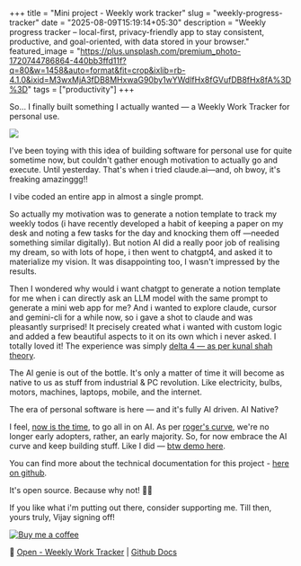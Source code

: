 +++
title = "Mini project - Weekly work tracker"
slug = "weekly-progress-tracker"
date = "2025-08-09T15:19:14+05:30"
description = "Weekly progress tracker – local-first, privacy-friendly app to stay consistent, productive, and goal-oriented, with data stored in your browser."
featured_image = "https://plus.unsplash.com/premium_photo-1720744786864-440bb3ffd11f?q=80&w=1458&auto=format&fit=crop&ixlib=rb-4.1.0&ixid=M3wxMjA3fDB8MHxwaG90by1wYWdlfHx8fGVufDB8fHx8fA%3D%3D"
tags = ["productivity"]
+++

So… I finally built something I actually wanted — a Weekly Work Tracker for personal use.

<img src="https://github.com/user-attachments/assets/95407c6c-14c6-40e7-8986-87029d333a6b" />

I've been toying with this idea of building software for personal use for quite sometime now, but couldn't gather enough motivation to actually go and execute. Until yesterday. That's when i tried claude.ai—and, oh bwoy, it's freaking amazinggg!!

I vibe coded an entire app in almost a single prompt. 

So actually my motivation was to generate a notion template to track my weekly todos (i have recently developed a habit of keeping a paper on my desk and noting a few tasks for the day and knocking them off —needed something similar digitally). But notion AI did a really poor job of realising my dream, so with lots of hope, i then went to chatgpt4, and asked it to materialize my vision. It was disappointing too, I wasn't impressed by the results. 

Then I wondered why would i want chatgpt to generate a notion template for me when i can directly ask an LLM model with the same prompt to generate a mini web app for me? And i wanted to explore claude, cursor and gemini-cli for a while now, so i gave a shot to claude and was pleasantly surprised! It precisely created what i wanted with custom logic and added a few beautiful aspects to it on its own which i never asked. I totally loved it! The experience was simply [delta 4 — as per kunal shah theory](https://www.youtube.com/watch?app=desktop&v=avR_8NlOgsc&t=30).

The AI genie is out of the bottle. It's only a matter of time it will become as native to us as stuff from industrial & PC revolution. Like electricity, bulbs, motors, machines, laptops, mobile, and the internet.

The era of personal software is here — and it's fully AI driven. AI Native?

I feel, [now is the time](https://x.com/pagarevijayy/status/1950118631850791224), to go all in on AI. As per [roger's curve](https://b-plannow.com/en/the-rogers-curve-a-guide-to-the-diffusion-of-innovation-in-the-marketplace/), we're no longer early adopters, rather, an early majority. So, for now embrace the AI curve and keep building stuff. Like I did — [btw demo here](https://weekly.technologypro.in/). 

You can find more about the technical documentation for this project - [here on github](https://github.com/pagarevijayy/weekly-work-tracker/blob/main/readme.md). 

It's open source. Because why not! 🤷🏻

If you like what i'm putting out there, consider supporting me. Till then, yours truly, Vijay signing off!

[![Buy me a coffee](https://img.shields.io/badge/Buy%20me%20a%20coffee-%E2%98%95-ffdd57?style=for-the-badge)](https://pagarevijayy.gumroad.com/coffee)

🔗 [Open - Weekly Work Tracker](https://weekly.technologypro.in/) | [Github Docs](https://github.com/pagarevijayy/weekly-work-tracker/blob/main/readme.md)



